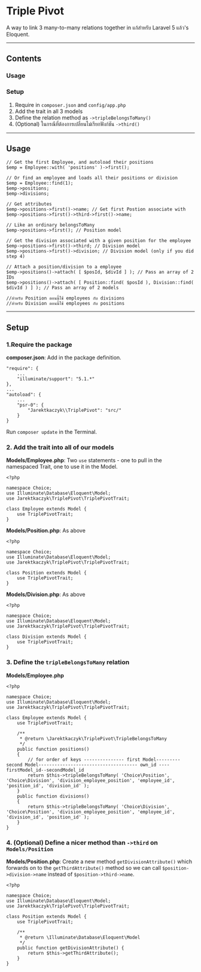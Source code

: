 # Triple Pivot

A way to link 3 many-to-many relations together in แก้สำหรับ Laravel 5 แล้ว's Eloquent.

---

## Contents

### Usage

### Setup

1. Require in `composer.json` and `config/app.php`
2. Add the trait in all 3 models
3. Define the relation method as `->tripleBelongsToMany()`
4. (Optional) ในกรณีที่ต้องการเปลี่ยนไม่เรียกฟังก์ชัน `->third()`

---

## Usage

	// Get the first Employee, and autoload their positions
	$emp = Employee::with( 'positions' )->first();

	// Or find an employee and loads all their positions or division
	$emp = Employee::find(1);
	$emp->positions;
	$emp->divisions;

	// Get attributes
	$emp->positions->first()->name; // Get first Postion associate with 
	$emp->positions->first()->third->first()->name;

	// Like an ordinary belongsToMany
	$emp->positions->first(); // Position model

	// Get the division associated with a given position for the employee
	$emp->positions->first()->third; // Division model
	$emp->positions->first()->division; // Division model (only if you did step 4)

	// Attach a position/division to a employee
	$emp->positions()->attach( [ $posId, $divId ] ); // Pass an array of 2 IDs
	$emp->positions()->attach( [ Position::find( $posId ), Division::find( $divId ) ] ); // Pass an array of 2 models

	//สำหรับ Position ตอนนี้ใช้ employees กับ divisions
	//สำหรับ Division ตอนนี้ใช้ employees กับ positions

---

## Setup

### 1.Require the package

**composer.json**: Add in the package definition.

	"require": {
		...
        "illuminate/support": "5.1.*"
    },
	...
    "autoload": {
    	...
		"psr-0": {
			"Jarektkaczyk\\TriplePivot": "src/"
		}
    }

Run `composer update` in the Terminal.

### 2. Add the trait into all of our models

**Models/Employee.php**: Two `use` statements - one to pull in the namespaced Trait, one to use it in the Model.

	<?php
	
	namespace Choice;
	use Illuminate\Database\Eloquent\Model;
	use Jarektkaczyk\TriplePivot\TriplePivotTrait;
	
    class Employee extends Model {
    	use TriplePivotTrait;
    }

**Models/Position.php**: As above

	<?php

	namespace Choice;
	use Illuminate\Database\Eloquent\Model;
	use Jarektkaczyk\TriplePivot\TriplePivotTrait;
	
	class Position extends Model {
    	use TriplePivotTrait;
	}

**Models/Division.php**: As above

	<?php
	
	namespace Choice;
	use Illuminate\Database\Eloquent\Model;
	use Jarektkaczyk\TriplePivot\TriplePivotTrait;
	
	class Division extends Model {
    	use TriplePivotTrait;
	}

### 3. Define the `tripleBelongsToMany` relation

**Models/Employee.php**

	<?php
	
	namespace Choice;
	use Illuminate\Database\Eloquent\Model;
	use Jarektkaczyk\TriplePivot\TriplePivotTrait;
	
    class Employee extends Model {
    	use TriplePivotTrait;
    	
		/**
		 * @return \Jarektkaczyk\TriplePivot\TripleBelongsToMany
		 */
	    public function positions()
	    {
	    	// for order of keys --------------- first Model---------second Model------------------------------------- own_id ---- firstModel_id--secondModel_id  
	    	return $this->tripleBelongsToMany( 'Choice\Position', 'Choice\Division', 'division_employee_position', 'employee_id', 'position_id', 'division_id' );
	    }
	    public function divisions()
	    {
	    	return $this->tripleBelongsToMany( 'Choice\Division', 'Choice\Position', 'division_employee_position', 'employee_id', 'division_id', 'position_id' );
	    }
    }

### 4. (Optional) Define a nicer method than `->third` on `Models/Position`

**Models/Position.php**: Create a new method `getDivisionAttribute()` which forwards on to the `getThirdAttribute()` method so we can call `$position->division->name` instead of `$position->third->name`.

	<?php

	namespace Choice;
	use Illuminate\Database\Eloquent\Model;
	use Jarektkaczyk\TriplePivot\TriplePivotTrait;
	
	class Position extends Model {
    	use TriplePivotTrait;

		/**
		 * @return \Illuminate\Database\Eloquent\Model
		 */
		public function getDivisionAttribute() {
			return $this->getThirdAttribute();
		}
	}
